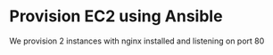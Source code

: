 # Provision EC2 using Ansible
We provision 2 instances with nginx installed and listening on port 80
